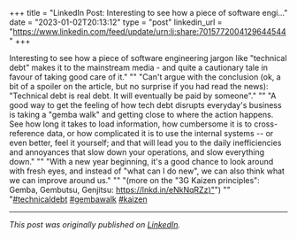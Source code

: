 +++
title = "LinkedIn Post: Interesting to see how a piece of software engi..."
date = "2023-01-02T20:13:12"
type = "post"
linkedin_url = "https://www.linkedin.com/feed/update/urn:li:share:7015772004129644544"
+++

Interesting to see how a piece of software engineering jargon like "technical debt" makes it to the mainstream media - and quite a cautionary tale in favour of taking good care of it."
""
"Can't argue with the conclusion (ok, a bit of a spoiler on the article, but no surprise if you had read the news): "Technical debt is real debt. It will eventually be paid by someone"."
""
"A good way to get the feeling of how tech debt disrupts everyday's business is taking a "gemba walk" and getting close to where the action happens. See how long it takes to load information, how cumbersome it is to cross-reference data, or how complicated it is to use the internal systems -- or even better, feel it yourself; and that will lead you to the daily inefficiencies and annoyances that slow down your operations, and slow everything down."
""
"With a new year beginning, it's a good chance to look around with fresh eyes, and instead of "what can I do new", we can also think what we can improve around us."
""
"(more on the "3G Kaizen principles": Gemba, Gembutsu, Genjitsu: [https://lnkd.in/eNkNqRZz)"](https://lnkd.in/eNkNqRZz)")
""
"[#technicaldebt](https://www.linkedin.com/feed/hashtag/technicaldebt) [#gembawalk](https://www.linkedin.com/feed/hashtag/gembawalk) [#kaizen](https://www.linkedin.com/feed/hashtag/kaizen)

---

*This post was originally published on [LinkedIn](https://www.linkedin.com/in/adrianmoreno/recent-activity/all/).*